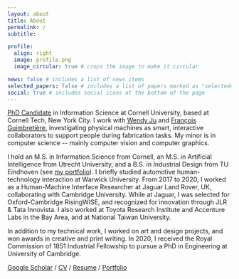 ```yaml
---
layout: about
title: About
permalink: /
subtitle:

profile:
  align: right
  image: profile.png
  image_circular: true # crops the image to make it circular

news: false # includes a list of news items
selected_papers: false # includes a list of papers marked as "selected={true}"
social: true # includes social icons at the bottom of the page
---
```


[PhD Candidate](https://infosci.cornell.edu/content/bremers) in Information Science at Cornell University, based at Cornell Tech, New York City. I work with [Wendy Ju](https://wendyju.com) and [François Guimbretière](https://infosci.cornell.edu/content/guimbretière), investigating physical machines as smart, interactive collaborators to support people during fabrication tasks. My minor is in computer science -- mainly computer vision and computer graphics. 

I hold an M.S. in Information Science from Cornell, an M.S. in Artificial Intelligence from Utrecht University, and a B.S. in Industrial Design from TU Eindhoven (see [my portfolio](https://bremers.github.io/cv/Bremers_portfolio032025.pdf)). I briefly studied automotive human-technology interaction at Warwick University. From 2017 to 2020, I worked as a Human-Machine Interface Researcher at Jaguar Land Rover, UK, collaborating with Cambridge University. While at Jaguar, I was selected for Oxford-Cambridge RisingWISE, and recognized for innovation through JLR & Tata Innovista. I also worked at Toyota Research Institute and Accenture Labs in the Bay Area, and at National Taiwan University.

In addition to my technical work, I worked on art and design projects, and won awards in creative and print writing. In 2020, I received the Royal Commission of 1851 Industrial Fellowship to pursue a PhD in Engineering at University of Cambridge.

[Google Scholar](https://scholar.google.com/citations?user=WB5PtlIAAAAJ&hl=en) / [CV](https://bremers.github.io/cv/Bremers_cv.pdf) / [Resume](https://bremers.github.io/cv/Bremers_resume.pdf) / [Portfolio](https://bremers.github.io/cv/Bremers_portfolio032025.pdf) 
